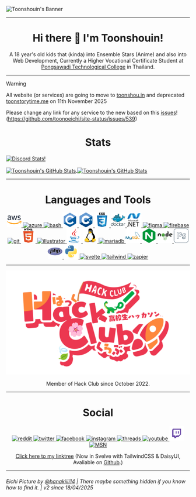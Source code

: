 ![Toonshouin's Banner](pictures/github-banner.png)
<hr>
<h1 align="center">Hi there 👋 I'm Toonshouin!</h1>
<p align="center">A 18 year's old kids that (kinda) into Ensemble Stars (Anime) and also into Web Development, Currently a Higher Vocational Certificate Student at <a href="https://www3.pongsawadi.ac.th/psc2023/">Pongsawadi Technological College</a> in Thailand.</p>

<hr>

> [!WARNING]
> All website (or services) are going to move to [toonshou.in](https://toonshou.in) and deprecated [toonstorytime.me](https://toonstorytime.me) on 11th November 2025
> 
> Please change any link for any service to the new based on this [issues](https://github.com/toonshouin/site-status/issues/539)! (https://github.com/toonoeichi/site-status/issues/539)

<h1 align="center">Stats</h1>

[![Discord Stats!](https://lanyard.cnrad.dev/api/409324079326167043)](https://discord.com/users/409324079326167043)

<a href="https://github.com/toonoeichi">
  <img align="center" src="https://github-stats.toonstorytime.me/api?username=toonshouin&show_icons=true&theme=rose_pine" alt="Toonshouin's GitHub Stats" height="230"/>
  <img align="center" src="https://github-stats.toonstorytime.me/api/top-langs/?username=toonshouin&theme=rose_pine" alt="Toonshouin's GitHub Stats" height="230"/>
</a>
<hr>
<h1 align="center">Languages and Tools</h1>
<p align="center">
            <a href="https://aws.amazon.com" target="_blank" rel="noreferrer">
                <img src="https://raw.githubusercontent.com/devicons/devicon/master/icons/amazonwebservices/amazonwebservices-original-wordmark.svg" alt="aws" width="40" height="40" />
            </a>
            <a href="https://azure.microsoft.com/en-in/" target="_blank" rel="noreferrer">
                <img src="https://www.vectorlogo.zone/logos/microsoft_azure/microsoft_azure-icon.svg" alt="azure" width="40" height="40" />
            </a>
            <a href="https://www.gnu.org/software/bash/" target="_blank" rel="noreferrer">
                <img src="https://www.vectorlogo.zone/logos/gnu_bash/gnu_bash-icon.svg" alt="bash" width="40" height="40" />
            </a>
            <a href="https://www.cprogramming.com/" target="_blank" rel="noreferrer">
                <img src="https://raw.githubusercontent.com/devicons/devicon/master/icons/c/c-original.svg" alt="c" width="40" height="40" />
            </a>
            <a href="https://www.w3schools.com/cpp/" target="_blank" rel="noreferrer">
                <img src="https://raw.githubusercontent.com/devicons/devicon/master/icons/cplusplus/cplusplus-original.svg" alt="cplusplus" width="40" height="40" />
            </a>
            <a href="https://www.w3schools.com/css/" target="_blank" rel="noreferrer">
                <img src="https://raw.githubusercontent.com/devicons/devicon/master/icons/css3/css3-original-wordmark.svg" alt="css3" width="40" height="40" />
            </a>
            <a href="https://www.docker.com/" target="_blank" rel="noreferrer">
                <img src="https://raw.githubusercontent.com/devicons/devicon/master/icons/docker/docker-original-wordmark.svg" alt="docker" width="40" height="40" />
            </a>
            <a href="https://dotnet.microsoft.com/" target="_blank" rel="noreferrer">
                <img src="https://raw.githubusercontent.com/devicons/devicon/master/icons/dot-net/dot-net-original-wordmark.svg" alt="dotnet" width="40" height="40" />
            </a>
            <a href="https://www.figma.com/" target="_blank" rel="noreferrer">
                <img src="https://www.vectorlogo.zone/logos/figma/figma-icon.svg" alt="figma" width="40" height="40" />
            </a>
            <a href="https://firebase.google.com/" target="_blank" rel="noreferrer">
                <img src="https://www.vectorlogo.zone/logos/firebase/firebase-icon.svg" alt="firebase" width="40" height="40" />
            </a>
            <a href="https://git-scm.com/" target="_blank" rel="noreferrer">
                <img src="https://www.vectorlogo.zone/logos/git-scm/git-scm-icon.svg" alt="git" width="40" height="40" />
            </a>
            <a href="https://www.w3.org/html/" target="_blank" rel="noreferrer">
                <img src="https://raw.githubusercontent.com/devicons/devicon/master/icons/html5/html5-original-wordmark.svg" alt="html5" width="40" height="40" />
            </a>
            <a href="https://www.adobe.com/in/products/illustrator.html" target="_blank" rel="noreferrer">
                <img src="https://www.vectorlogo.zone/logos/adobe_illustrator/adobe_illustrator-icon.svg" alt="illustrator" width="40" height="40" />
            </a>
            <a href="https://www.java.com" target="_blank" rel="noreferrer">
                <img src="https://raw.githubusercontent.com/devicons/devicon/master/icons/java/java-original.svg" alt="java" width="40" height="40" />
            </a>
            <a href="https://www.linux.org/" target="_blank" rel="noreferrer">
                <img src="https://raw.githubusercontent.com/devicons/devicon/master/icons/linux/linux-original.svg" alt="linux" width="40" height="40" />
            </a>
            <a href="https://mariadb.org/" target="_blank" rel="noreferrer">
                <img src="https://www.vectorlogo.zone/logos/mariadb/mariadb-icon.svg" alt="mariadb" width="40" height="40" />
            </a>
            <a href="https://www.mysql.com/" target="_blank" rel="noreferrer">
                <img src="https://raw.githubusercontent.com/devicons/devicon/master/icons/mysql/mysql-original-wordmark.svg" alt="mysql" width="40" height="40" />
            </a>
            <a href="https://www.nginx.com" target="_blank" rel="noreferrer">
                <img src="https://raw.githubusercontent.com/devicons/devicon/master/icons/nginx/nginx-original.svg" alt="nginx" width="40" height="40" />
            </a>
            <a href="https://nodejs.org" target="_blank" rel="noreferrer">
                <img src="https://raw.githubusercontent.com/devicons/devicon/master/icons/nodejs/nodejs-original-wordmark.svg" alt="nodejs" width="40" height="40" />
            </a>
            <a href="https://www.photoshop.com/en" target="_blank" rel="noreferrer">
                <img src="https://raw.githubusercontent.com/devicons/devicon/master/icons/photoshop/photoshop-line.svg" alt="photoshop" width="40" height="40" />
            </a>
            <a href="https://www.php.net" target="_blank" rel="noreferrer">
                <img src="https://raw.githubusercontent.com/devicons/devicon/master/icons/php/php-original.svg" alt="php" width="40" height="40" />
            </a>
            <a href="https://www.python.org" target="_blank" rel="noreferrer">
                <img src="https://raw.githubusercontent.com/devicons/devicon/master/icons/python/python-original.svg" alt="python" width="40" height="40" />
            </a>
            <a href="https://svelte.dev" target="_blank" rel="noreferrer">
                <img src="https://upload.wikimedia.org/wikipedia/commons/1/1b/Svelte_Logo.svg" alt="svelte" width="40" height="40" /> </a>
            <a href="https://tailwindcss.com/" target="_blank" rel="noreferrer"> <img src="https://www.vectorlogo.zone/logos/tailwindcss/tailwindcss-icon.svg" alt="tailwind" width="40" height="40" />
            </a>
            <a href="https://zapier.com" target="_blank" rel="noreferrer">
                <img src="https://www.vectorlogo.zone/logos/zapier/zapier-icon.svg" alt="zapier" width="40" height="40" />
            </a>
        </p>
<hr>

![Hack Club Anime Logo](pictures/logo/hackclub-anime.png)
<p align="center">
Member of Hack Club since October 2022.
</p>

<hr>
<h1 align="center">Social</h1> 

<p align="center">
            <a href="https://www.reddit.com/user/toonoeichi/" target="_blank" rel="noreferrer">
                <img src="https://raw.githubusercontent.com/pheralb/svgl/refs/heads/main/static/library/reddit.svg" alt="reddit" width="40" height="40" />
            </a>
            <a href="https://x.com/toonshouin" target="_blank" rel="noreferrer">
                <img src="https://raw.githubusercontent.com/uditkumar489/Icon-pack/refs/heads/master/Social%20media/Flat%20-%20circular/svg/twitter.svg" alt="twitter" width="40" height="40" />
            </a>
            <a href="https://fb.com/toonshouin" target="_blank" rel="noreferrer">
                <img src="https://raw.githubusercontent.com/gilbarbara/logos/refs/heads/main/logos/facebook.svg" alt="facebook" width="40" height="40" />
            </a>
            <a href="https://www.instagram.com/toonshouin" target="_blank" rel="noreferrer">
                <img src="https://raw.githubusercontent.com/homarr-labs/dashboard-icons/refs/heads/main/svg/instagram.svg" alt="instagram" width="40" height="40" />
            </a>
            <a href="https://www.threads.net/@toonshouin" target="_blank" rel="noreferrer">
                <img src="https://raw.githubusercontent.com/edent/SuperTinyIcons/refs/heads/master/images/svg/threads.svg" alt="threads" width="40" height="40" />
            </a>
            <a href="https://youtube.com/@toonstorytime" target="_blank" rel="noreferrer">
                <img src="https://vectorwiki.com/images/d2cKM__youtube.svg" alt="youtube" width="40" height="40" />
            </a>
            <a href="https://twitch.tv/toonstorytime" target="_blank" rel="noreferrer">
                <img src="https://raw.githubusercontent.com/edent/SuperTinyIcons/refs/heads/master/images/svg/twitch.svg" alt="twitch" width="40" height="40" />
            </a>
            <a href="msnim:chat?contact=kritthapath@escargot.chat" target="_blank" rel="noreferrer">
                <img src="https://iconape.com/wp-content/files/fb/353373/png/353373.png" alt="MSN" width="40" height="40" />
            </a>
        </p>

<p align="center">
<a href="https://tree.toonstorytime.me">Click here to my linktree</a> (Now in Svelve with TailwindCSS & DaisyUI, Avaliable on <a href="https://github.com/toonshouin/my-linktree">Github</a>.)
</p>

---
###### Eichi Picture by [@hanakiiii14](https://www.instagram.com/hanakiiii14/) | *There maybe something hidden if you know how to find it.* | v2 since 18/04/2025

<!---
Credit and Inspired
v1 : Nattawatt Hongthong (https://github.com/RealNattawattHongthong) and ChokunPlayZ (https://github.com/ChokunPlayZ).
v2 : Improved layout and theme by ToonOeichi (https://github.com/toonshouin) ! Feel free to copy but please don't remove this part!

And also, PGP Signed Notes will be moved soon! but you can still try to verify it yourself in your computer or Online at https://pgptool.org/ (also, I will change key soon!)
-->
